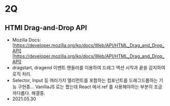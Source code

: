 # 2Q


## HTMl Drag-and-Drop API
- Mozilla Docs: [https://developer.mozilla.org/ko/docs/Web/API/HTML_Drag_and_Drop_API][https://developer.mozilla.org/ko/docs/Web/API/HTML_Drag_and_Drop_API]
- dragstart, dragend 이벤트 핸들러를 이용하여 드래그 액션 시작과 끝을 감지하여 로직 처리.
- Selector, Input 등 여러가지 엘리먼트를 포함하는 컴포넌트를 드래그드롭하는 기능 구현중... VanillaJS 로는 짰는데 React 에서 ref 를 사용해야하는 부분이 조금 까다롭다. 해결중.
- 2021.05.30




[https://developer.mozilla.org/ko/docs/Web/API/HTML_Drag_and_Drop_API]: https://developer.mozilla.org/ko/docs/Web/API/HTML_Drag_and_Drop_API